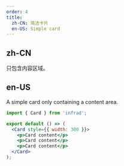 ```yaml
---
order: 4
title:
  zh-CN: 简洁卡片
  en-US: Simple card
---
```


## zh-CN

只包含内容区域。

## en-US

A simple card only containing a content area.

```jsx
import { Card } from 'infrad';

export default () => (
  <Card style={{ width: 300 }}>
    <p>Card content</p>
    <p>Card content</p>
    <p>Card content</p>
  </Card>
);
```
